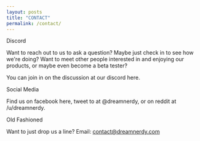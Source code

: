 ```yaml
---
layout: posts
title: "CONTACT"
permalink: /contact/
---
```


Discord

Want to reach out to us to ask a question? Maybe just check in to see how we're doing? Want to meet other people interested in and enjoying our products, or maybe even become a beta tester? 

You can join in on the discussion at our discord here.

Social Media

Find us on facebook here<link>, tweet to at @dreamnerdy<link>, or on reddit at /u/dreamnerdy<link>.

Old Fashioned

Want to just drop us a line? 
Email: contact@dreamnerdy.com